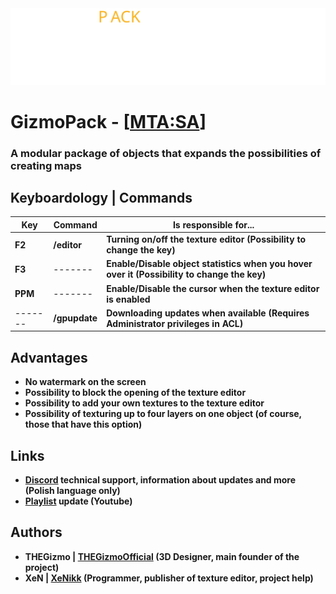 <picture>
    <source media="(prefers-color-scheme: dark)" srcset="[logos]/GizmoPack_Original_White_Orange.svg">
    <source media="(prefers-color-scheme: light)" srcset="[logos]/GizmoPack_Original_Black_Orange.svg">
    <img alt="Shows the logo in a dark version when there is a light theme, and a light version of the logo when there is a dark theme" src="[logos]/GizmoPack_Original_White_Orange.svg">
</picture>

# GizmoPack - [[MTA:SA](https://multitheftauto.com/)]

### **A modular package of objects that expands the possibilities of creating maps**

## Keyboardology | Commands

| Key     | Command       | Is responsible for...                                                                       |
|---------|---------------|---------------------------------------------------------------------------------------------|
| **F2**  | **/editor**   | **Turning on/off the texture editor (Possibility to change the key)**                       |
| **F3**  | -------       | **Enable/Disable object statistics when you hover over it (Possibility to change the key)** |
| **PPM** | -------       | **Enable/Disable the cursor when the texture editor is enabled**                            |
| ------- | **/gpupdate** | **Downloading updates when available (Requires Administrator privileges in ACL)**           |

## Advantages

* **No watermark on the screen**
* **Possibility to block the opening of the texture editor**
* **Possibility to add your own textures to the texture editor**
* **Possibility of texturing up to four layers on one object (of course, those that have this option)**

## Links

* **[Discord](https://discord.com/invite/QkpgG4UKCP) technical support, information about updates and more (Polish language only)**
* **[Playlist](https://www.youtube.com/watch?v=2-fFXPNA6yY&list=PL0n61-pLLdETxEQEqz3fyQ18xTReJ7Wra) update (Youtube)**

## Authors

* **THEGizmo | [THEGizmoOfficial](https://github.com/THEGizmoOfficial) (3D Designer, main founder of the project)**
* **XeN | [XeNikk](https://github.com/XeNikk) (Programmer, publisher of texture editor, project help)**